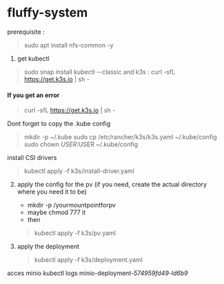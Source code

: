 # fluffy-system


prerequisite : 
> sudo apt install nfs-common -y

1. get kubectl
> sudo snap install kubectl --classic
and k3s :
> curl -sfL https://get.k3s.io | sh -

#### If you get an error
> curl -sfL https://get.k3s.io | sh -

Dont forget to copy the .kube config
> mkdir -p ~/.kube
sudo cp /etc/rancher/k3s/k3s.yaml ~/.kube/config
sudo chown $USER:$USER ~/.kube/config

install CSI drivers
> kubectl apply -f k3s/install-driver.yaml 

2. apply the config for the pv (if you need, create the actual directory where you need it to be)
    - mkdir -p /yourmountpointforpv
    - maybe chmod 777 it
    - then 
    > kubectl apply -f k3s/pv.yaml

3. apply the deployment
    > kubectl apply -f k3s/deployment.yaml


acces minio kubectl logs minio-deployment-_574959fd49-ld6b9_